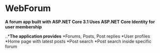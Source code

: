 # WebForum

**A forum app built with ASP.NET Core 3.1 Uses ASP.NET Core Identity for user membership**

..***The application provides**
    *Forums, Posts, Post replies
    *User profiles
    *Home page with latest posts
    *Post search
    *Post search inside specific forum
